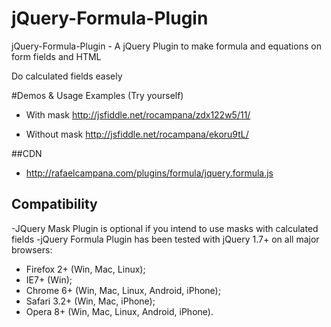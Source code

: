 # jQuery-Formula-Plugin
jQuery-Formula-Plugin - A jQuery Plugin to make formula and equations on form fields and HTML 

Do calculated fields easely


#Demos & Usage Examples (Try yourself)

* With mask
http://jsfiddle.net/rocampana/zdx122w5/11/


* Without mask
http://jsfiddle.net/rocampana/ekoru9tL/

##CDN

* http://rafaelcampana.com/plugins/formula/jquery.formula.js

## Compatibility
-JQuery Mask Plugin is optional if you intend to use masks with calculated fields
-jQuery Formula Plugin has been tested with jQuery 1.7+ on all major browsers:

 * Firefox 2+ (Win, Mac, Linux);
 * IE7+ (Win);
 * Chrome 6+ (Win, Mac, Linux, Android, iPhone);
 * Safari 3.2+ (Win, Mac, iPhone);
 * Opera 8+ (Win, Mac, Linux, Android, iPhone).
